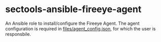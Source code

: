 # sectools-ansible-fireeye-agent

An Ansible role to install/configure the Fireeye Agent. The agent configuration is required in [files/agent_config.json](files/agent_config.json), for which the user is responsbile.

